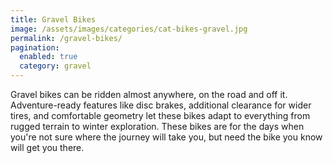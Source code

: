 ```yaml
---
title: Gravel Bikes
image: /assets/images/categories/cat-bikes-gravel.jpg
permalink: /gravel-bikes/
pagination: 
  enabled: true
  category: gravel
---
```


Gravel bikes can be ridden almost anywhere, on the road and off it. Adventure-ready features like disc brakes, additional clearance for wider tires, and comfortable geometry let these bikes adapt to everything from rugged terrain to winter exploration. These bikes are for the days when you're not sure where the journey will take you, but need the bike you know will get you there.